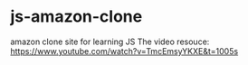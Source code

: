 # js-amazon-clone
amazon clone site for learning JS 
The video resouce:
https://www.youtube.com/watch?v=TmcEmsyYKXE&t=1005s
